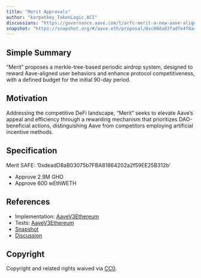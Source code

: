 ```yaml
---
title: "Merit Approvals"
author: "karpatkey_TokenLogic_ACI"
discussions: "https://governance.aave.com/t/arfc-merit-a-new-aave-alignment-user-reward-system/16646"
snapshot: "https://snapshot.org/#/aave.eth/proposal/0xc80da83fadfe4f8a4c56e1643895cb7e9b1af1d9dcd374f1b41ded5c95b42f68"
---
```


## Simple Summary

“Merit” proposes a merkle-tree-based periodic airdrop system, designed to reward Aave-aligned user behaviors and enhance protocol competitiveness, with a defined budget for the initial 90-day period.

## Motivation

Addressing the competitive DeFi landscape, “Merit” seeks to elevate Aave’s appeal and efficiency through a rewarding mechanism that prioritizes DAO-beneficial actions, distinguishing Aave from competitors employing artificial incentive methods.

## Specification

Merit SAFE: ‘0xdeadD8aB03075b7FBA81864202a2f59EE25B312b’

- Approve 2.9M GHO
- Approve 600 wEthWETH

## References

- Implementation: [AaveV3Ethereum](https://github.com/bgd-labs/aave-proposals-v3/blob/main/src/20240306_AaveV3Ethereum_MeritApprovals/AaveV3Ethereum_MeritApprovals_20240306.sol)
- Tests: [AaveV3Ethereum](https://github.com/bgd-labs/aave-proposals-v3/blob/main/src/20240306_AaveV3Ethereum_MeritApprovals/AaveV3Ethereum_MeritApprovals_20240306.t.sol)
- [Snapshot](https://snapshot.org/#/aave.eth/proposal/0xc80da83fadfe4f8a4c56e1643895cb7e9b1af1d9dcd374f1b41ded5c95b42f68)
- [Discussion](https://governance.aave.com/t/arfc-merit-a-new-aave-alignment-user-reward-system/16646)

## Copyright

Copyright and related rights waived via [CC0](https://creativecommons.org/publicdomain/zero/1.0/).
